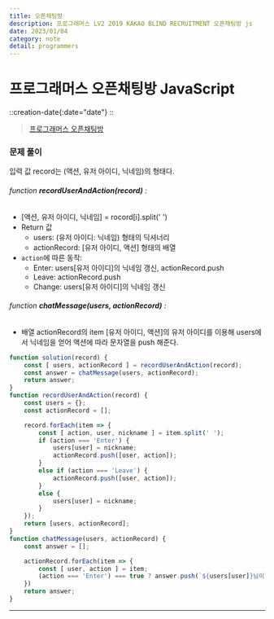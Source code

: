 ```yaml
---
title: 오픈채팅방
description: 프로그래머스 LV2 2019 KAKAO BLIND RECRUITMENT 오픈채팅방 js
date: 2023/01/04
category: note
detail: programmers
---
```


# 프로그래머스 오픈채팅방 JavaScript
::creation-date{:date="date"}
::

>  <a href="https://school.programmers.co.kr/learn/courses/30/lessons/42888" target="_blank" class="font-bold">프로그래머스 오픈채팅방 </a>

### 문제 풀이
입력 값 record는 (액션, 유저 아이디, 닉네임)의 형태다.  
###### function **recordUserAndAction(record)** :
- \[액션, 유저 아이디, 닉네임] = rocord\[i].split(' ')
- Return 값
    - users: (유저 아이디: 닉네임) 형태의 딕셔너리
    - actionRecord: \[유저 아이디, 액션] 형태의 배열
- `action`에 따른 동작:
    - Enter: users\[유저 아이디]의 닉네임 갱신, actionRecord.push
    - Leave: actionRecord.push
    - Change: users\[유저 아이디]의 닉네임 갱신
###### function **chatMessage(users, actionRecord)** :
- 배열 actionRecord의 item \[유저 아이디, 액션]의 유저 아이디를 이용해 users에서 닉네임을 얻어 액션에 따라 문자열을 push 해준다.


``` js
function solution(record) {
    const [ users, actionRecord ] = recordUserAndAction(record);
    const answer = chatMessage(users, actionRecord);
    return answer;
}
function recordUserAndAction(record) {
    const users = {};
    const actionRecord = [];

    record.forEach(item => {
        const [ action, user, nickname ] = item.split(' ');
        if (action === 'Enter') {
            users[user] = nickname;
            actionRecord.push([user, action]);
        }
        else if (action === 'Leave') {
            actionRecord.push([user, action]);
        }
        else {
            users[user] = nickname;
        }
    });
    return [users, actionRecord];
}
function chatMessage(users, actionRecord) {
    const answer = [];

    actionRecord.forEach(item => {
        const [ user, action ] = item;
        (action === 'Enter') === true ? answer.push(`${users[user]}님이 들어왔습니다.`) : answer.push(`${users[user]}님이 나갔습니다.`);
    })
    return answer;
}

```

--- 